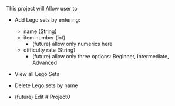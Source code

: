 This project will Allow user to 

- Add Lego sets by entering:  
  - name (String)
  - item number (int)
    - (future) allow only numerics here
  - difficulty rate (String)
    - (future) allow only three options:  Beginner, Intermediate, Advanced

- View all Lego Sets

- Delete Lego sets by name

- (future) Edit
#   P r o j e c t 0  
 